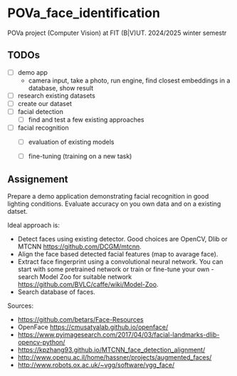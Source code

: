 # POVa_face_identification
POVa project (Computer Vision) at FIT (B|V)UT. 2024/2025 winter semestr

## TODOs
- [ ] demo app
  - camera input, take a photo, run engine, find closest embeddings in a database, show result
- [ ] research existing datasets
- [ ] create our dataset
- [ ] facial detection
  - [ ] find and test a few existing approaches
- [ ] facial recognition
  - [ ] evaluation of existing models
  - [ ] fine-tuning (training on a new task)


## Assignement
Prepare a demo application demonstrating facial recognition in good lighting conditions. Evaluate accuracy on you own data and on a existing datset.

Ideal approach is:
- Detect faces using existing detector. Good choices are OpenCV, Dlib or MTCNN https://github.com/DCGM/mtcnn.
- Align the face based detected facial features (map to avarage face).
- Extract face fingerprint using a convolutional neural network. You can start with some pretrained network or train or fine-tune your own - search Model Zoo for suitable network https://github.com/BVLC/caffe/wiki/Model-Zoo.
- Search database of faces.

Sources:
- https://github.com/betars/Face-Resources
- OpenFace https://cmusatyalab.github.io/openface/
- https://www.pyimagesearch.com/2017/04/03/facial-landmarks-dlib-opencv-python/
- https://kpzhang93.github.io/MTCNN_face_detection_alignment/
- http://www.openu.ac.il/home/hassner/projects/augmented_faces/
- http://www.robots.ox.ac.uk/~vgg/software/vgg_face/


